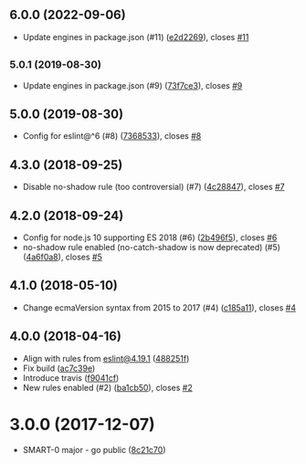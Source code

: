 ## 6.0.0 (2022-09-06)

* Update engines in package.json (#11) ([e2d2269](https://github.com/smartrecruiters/eslint-config/pull/11/commits/e2d2269)), closes [#11](https://github.com/smartrecruiters/eslint-config/issues/11)


## <small>5.0.1 (2019-08-30)</small>

* Update engines in package.json (#9) ([73f7ce3](https://github.com/smartrecruiters/eslint-config/commit/73f7ce3)), closes [#9](https://github.com/smartrecruiters/eslint-config/issues/9)



## 5.0.0 (2019-08-30)

* Config for eslint@^6 (#8) ([7368533](https://github.com/smartrecruiters/eslint-config/commit/7368533)), closes [#8](https://github.com/smartrecruiters/eslint-config/issues/8)



## 4.3.0 (2018-09-25)

* Disable no-shadow rule (too controversial) (#7) ([4c28847](https://github.com/smartrecruiters/eslint-config/commit/4c28847)), closes [#7](https://github.com/smartrecruiters/eslint-config/issues/7)



## 4.2.0 (2018-09-24)

* Config for node.js 10 supporting ES 2018 (#6) ([2b496f5](https://github.com/smartrecruiters/eslint-config/commit/2b496f5)), closes [#6](https://github.com/smartrecruiters/eslint-config/issues/6)
* no-shadow rule enabled (no-catch-shadow is now deprecated) (#5) ([4a6f0a8](https://github.com/smartrecruiters/eslint-config/commit/4a6f0a8)), closes [#5](https://github.com/smartrecruiters/eslint-config/issues/5)



<a name="4.1.0"></a>
## 4.1.0 (2018-05-10)

* Change ecmaVersion syntax from 2015 to 2017 (#4) ([c185a11](https://github.com/smartrecruiters/eslint-config/commit/c185a11)), closes [#4](https://github.com/smartrecruiters/eslint-config/issues/4)



<a name="4.0.0"></a>
## 4.0.0 (2018-04-16)

* Align with rules from eslint@4.19.1 ([488251f](https://github.com/smartrecruiters/eslint-config/commit/488251f))
* Fix build ([ac7c39e](https://github.com/smartrecruiters/eslint-config/commit/ac7c39e))
* Introduce travis ([f9041cf](https://github.com/smartrecruiters/eslint-config/commit/f9041cf))
* New rules enabled (#2) ([ba1cb50](https://github.com/smartrecruiters/eslint-config/commit/ba1cb50)), closes [#2](https://github.com/smartrecruiters/eslint-config/issues/2)



<a name="3.0.0"></a>
# 3.0.0 (2017-12-07)

* SMART-0 major - go public ([8c21c70](https://github.com/smartrecruiters/eslint-config/commit/8c21c70))




